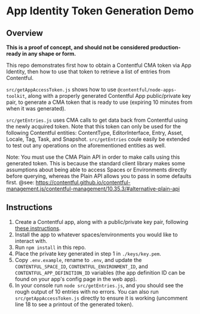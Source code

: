 # App Identity Token Generation Demo

## Overview

**This is a proof of concept, and should not be considered production-ready in any shape or form.**

This repo demonstrates first how to obtain a Contentful CMA token via App Identity,
then how to use that token to retrieve a list of entries from Contentful.

`src/getAppAccessToken.js` shows how to use `@contentful/node-apps-toolkit`, along
with a properly generated Contentful App public/private key pair, to generate a
CMA token that is ready to use (expiring 10 minutes from when it was generated).

`src/getEntries.js` uses CMA calls to get data back from Contentful using the newly acquired token.
Note that this token can only be used for the following Contentful entities:
ContentType, EditorInterface, Entry, Asset, Locale, Tag, Task, and Snapshot. `src/getEntries`
coule easily be extended to test out any operations on the aforementioned entities as well.

Note: You must use the CMA Plain API in order to make calls using this generated token.
This is because the standard client library makes some assumptions about being able
to access Spaces or Environments directly before querying, whereas the Plain API
allows you to pass in some defaults first.
@see: https://contentful.github.io/contentful-management.js/contentful-management/10.35.3/#alternative-plain-api

## Instructions

1. Create a Contentful app, along with a public/private key pair, following [these instructions](https://www.contentful.com/developers/docs/extensibility/app-framework/app-identities-and-events/#creating-your-app-keys).
2. Install the app to whatever spaces/environments you would like to interact with.
3. Run `npm install` in this repo.
4. Place the private key generated in step 1 in `./keys/key.pem`.
5. Copy `.env.example`, rename to `.env`, and update the `CONTENTFUL_SPACE_ID`, `CONTENTFUL_ENVIRONMENT_ID`, and `CONTENTFUL_APP_DEFINITION_ID` variables (the app definition ID can be found on your app's config page in the web app).
6. In your console run `node src/getEntries.js`, and you should see the rough output of 10 entries with no errors. You can also run `src/getAppAccessToken.js` directly to ensure it is working (uncomment line 18 to see a printout of the generated token).
